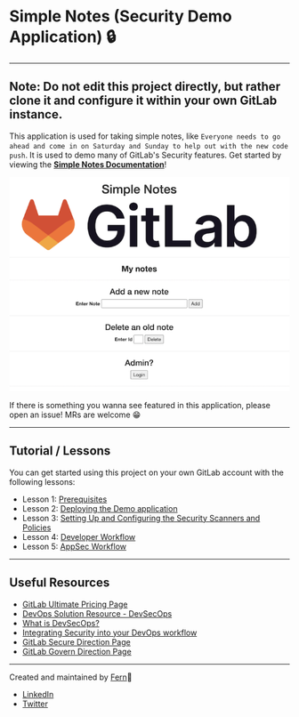 # Simple Notes (Security Demo Application) 🔒

---

## **Note: Do not edit this project directly, but rather clone it and configure it within your own GitLab instance.**

This application is used for taking simple notes, like `Everyone needs to go ahead and come in on Saturday and Sunday to help out with the new code push`. It is used to demo many of GitLab's Security features. Get started by viewing the [**Simple Notes Documentation**](https://tech-marketing.gitlab.io/devsecops/initech/simple-notes/)!

![](./images/screenshot.png)  

If there is something you wanna see featured in this application, please open an issue! MRs are welcome 😁

---

## Tutorial / Lessons

You can get started using this project on your own GitLab account with the following lessons:

- Lesson 1: [Prerequisites](https://tech-marketing.gitlab.io/devsecops/initech/simple-notes/getting_started/lesson_1_prerequisites/)
- Lesson 2: [Deploying the Demo application](https://tech-marketing.gitlab.io/devsecops/initech/simple-notes/getting_started/lesson_2_deploying_the_demo_application/)
- Lesson 3: [Setting Up and Configuring the Security Scanners and Policies](https://tech-marketing.gitlab.io/devsecops/initech/simple-notes/getting_started/lesson_3_setting_up_and_configuring_the_security_scanners_and_policies/)
- Lesson 4: [Developer Workflow](https://tech-marketing.gitlab.io/devsecops/initech/simple-notes/getting_started/lesson_4_developer_workflow/)
- Lesson 5: [AppSec Workflow](https://tech-marketing.gitlab.io/devsecops/initech/simple-notes/getting_started/lesson_5_appsec_workflow/)

---

## Useful Resources

- [GitLab Ultimate Pricing Page](https://about.gitlab.com/pricing/ultimate/)
- [DevOps Solution Resource - DevSecOps](https://about.gitlab.com/handbook/marketing/strategic-marketing/usecase-gtm/devsecops/)
- [What is DevSecOps?](https://about.gitlab.com/topics/devsecops/)
- [Integrating Security into your DevOps workflow](https://about.gitlab.com/solutions/dev-sec-ops/)
- [GitLab Secure Direction Page](https://about.gitlab.com/direction/secure/)
- [GitLab Govern Direction Page](https://about.gitlab.com/direction/govern/)

---

Created and maintained by [Fern](https://gitlab.com/fjdiaz)🌿

- [LinkedIn](https://www.linkedin.com/in/awkwardferny/)
- [Twitter](https://twitter.com/awkwardferny)
